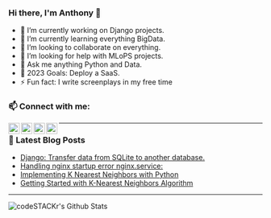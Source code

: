 ### Hi there, I'm Anthony  👋

- 🔭 I’m currently working on Django projects.
- 🌱 I’m currently learning everything BigData.
- 👯 I’m looking to collaborate on everything.
- 🤔 I’m looking for help with MLoPS projects.
- 💬 Ask me anything Python and Data.
- 🥅 2023 Goals: Deploy a SaaS.
- ⚡ Fun fact: I write screenplays in my free time 
### 📫 Connect with me:  
[<img align="left" alt="antonnifo254 | Twitter" width="22px" src="https://cdn.jsdelivr.net/npm/simple-icons@v3/icons/twitter.svg" />](https://twitter.com/antonnifo254)
[<img align="left" alt="antonnifo | LinkedIn" width="22px" src="https://cdn.jsdelivr.net/npm/simple-icons@v3/icons/linkedin.svg" />](https://www.linkedin.com/in/anthony-mwangi/)
[<img align="left" alt="antonnifo | Instagram" width="22px" src="https://cdn.jsdelivr.net/npm/simple-icons@v3/icons/instagram.svg" />](https://www.instagram.com/antonnifo/)[<img align="left" alt="codeSTACKr | YouTube" width="22px" src="https://cdn.jsdelivr.net/npm/simple-icons@v3/icons/youtube.svg" />](https://www.youtube.com/channel/UCB19UqFgdqAK3JpG19I7_TQ)  

---

### 📕 Latest Blog Posts
<!-- BLOG-POST-LIST:START -->
- [Django: Transfer data from SQLite to another database.](https://medium.com/@kenyattaanthony88/django-transfer-data-from-sqlite-to-another-database-edab51d79dfc?source=rss-b54eead2c4ab------2)
- [Handling nginx startup error nginx.service:](https://medium.com/@kenyattaanthony88/handling-nginx-startup-error-nginx-service-6310042efa98?source=rss-b54eead2c4ab------2)
- [Implementing K Nearest Neighbors with Python](https://medium.com/datadriveninvestor/implementing-k-nearest-neighbors-with-python-1c0b7cdf85f2?source=rss-b54eead2c4ab------2)
- [Getting Started with K-Nearest Neighbors Algorithm](https://medium.com/datadriveninvestor/getting-started-with-k-nearest-neighbors-algorithm-77e4936a120?source=rss-b54eead2c4ab------2)
<!-- BLOG-POST-LIST:END -->  

---
<img align="left" alt="codeSTACKr's Github Stats" src="https://github-readme-stats.vercel.app/api?username=antonnifo&show_icons=true&hide_border=true&count_private=true&theme=great-gatsby" />
